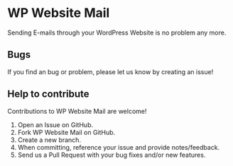# WP Website Mail

Sending E-mails through your WordPress Website is no problem any more.

## Bugs

If you find an bug or problem, please let us know by creating an issue!

## Help to contribute

Contributions to WP Website Mail are welcome!

1. Open an Issue on GitHub.
2. Fork WP Website Mail on GitHub.
3. Create a new branch.
4. When committing, reference your issue and provide notes/feedback.
5. Send us a Pull Request with your bug fixes and/or new features.